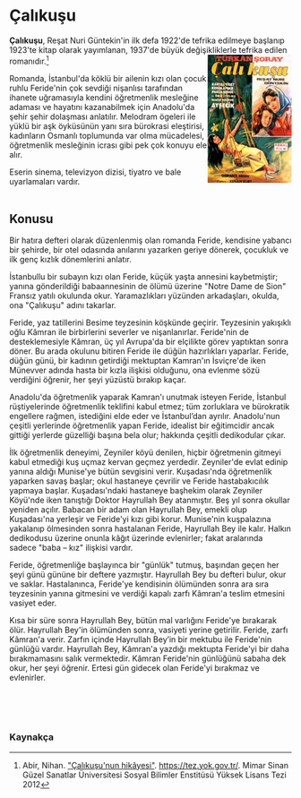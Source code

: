 # Çalıkuşu<br/>

**Çalıkuşu**, Reşat Nuri Güntekin'in ilk defa 1922'de tefrika edilmeye başlanıp 1923'te kitap olarak yayımlanan, 1937'de büyük değişikliklerle tefrika edilen romanıdır.[^1] <img align="right" width="150" height="229" src="../görseller/çalıkuşu.jpg">

Romanda, İstanbul'da köklü bir ailenin kızı olan çocuk ruhlu Feride'nin çok sevdiği nişanlısı tarafından ihanete uğramasıyla kendini öğretmenlik mesleğine adaması ve hayatını kazanabilmek için Anadolu'da şehir şehir dolaşması anlatılır. Melodram ögeleri ile yüklü bir aşk öyküsünün yanı sıra bürokrasi eleştirisi, kadınların Osmanlı toplumunda var olma mücadelesi, öğretmenlik mesleğinin icrası gibi pek çok konuyu ele alır.

Eserin sinema, televizyon dizisi, tiyatro ve bale uyarlamaları vardır.
<br/><br/>

## Konusu

Bir hatıra defteri olarak düzenlenmiş olan romanda Feride, kendisine yabancı bir şehirde, bir otel odasında anılarını yazarken geriye dönerek, çocukluk ve ilk genç kızlık dönemlerini anlatır.

İstanbullu bir subayın kızı olan Feride, küçük yaşta annesini kaybetmiştir; yanına gönderildiği babaannesinin de ölümü üzerine "Notre Dame de Sion" Fransız yatılı okulunda okur. Yaramazlıkları yüzünden arkadaşları, okulda, ona "Çalıkuşu" adını takarlar.

Feride, yaz tatillerini Besime teyzesinin köşkünde geçirir. Teyzesinin yakışıklı oğlu Kâmran ile birbirlerini severler ve nişanlanırlar. Feride'nin de desteklemesiyle Kâmran, üç yıl Avrupa'da bir elçilikte görev yaptıktan sonra döner. Bu arada okulunu bitiren Feride ile düğün hazırlıkları yaparlar. Feride, düğün günü, bir kadının getirdiği mektuptan Kamran'ın İsviçre'de iken Münevver adında hasta bir kızla ilişkisi olduğunu, ona evlenme sözü verdiğini öğrenir, her şeyi yüzüstü bırakıp kaçar.

Anadolu'da öğretmenlik yaparak Kamran'ı unutmak isteyen Feride, İstanbul rüştiyelerinde öğretmenlik teklifini kabul etmez; tüm zorluklara ve bürokratik engellere rağmen, istediğini elde eder ve İstanbul’dan ayrılır. Anadolu'nun çeşitli yerlerinde öğretmenlik yapan Feride, idealist bir eğitimcidir ancak gittiği yerlerde güzelliği başına bela olur; hakkında çeşitli dedikodular çıkar.

İlk öğretmenlik deneyimi, Zeyniler köyü denilen, hiçbir öğretmenin gitmeyi kabul etmediği kuş uçmaz kervan geçmez yerdedir. Zeyniler'de evlat edinip yanına aldığı Munise'ye bütün sevgisini verir. Kuşadası'nda öğretmenlik yaparken savaş başlar; okul hastaneye çevrilir ve Feride hastabakıcılık yapmaya başlar. Kuşadası'ndaki hastaneye başhekim olarak Zeyniler Köyü'nde iken tanıştığı Doktor Hayrullah Bey atanmıştır. Beş yıl sonra okullar yeniden açılır. Babacan bir adam olan Hayrullah Bey, emekli olup Kuşadası'na yerleşir ve Feride'yi kızı gibi korur. Munise'nin kuşpalazına yakalanıp ölmesinden sonra hastalanan Feride, Hayrullah Bey ile kalır. Halkın dedikodusu üzerine onunla kâğıt üzerinde evlenirler; fakat aralarında sadece "baba – kız" ilişkisi vardır.

Feride, öğretmenliğe başlayınca bir "günlük" tutmuş, başından geçen her şeyi günü gününe bir deftere yazmıştır. Hayrullah Bey bu defteri bulur, okur ve saklar. Hastalanınca, Feride'ye kendisinin ölümünden sonra ara sıra teyzesinin yanına gitmesini ve verdiği kapalı zarfı Kâmran'a teslim etmesini vasiyet eder.

Kısa bir süre sonra Hayrullah Bey, bütün mal varlığını Feride'ye bırakarak ölür. Hayrullah Bey'in ölümünden sonra, vasiyeti yerine getirilir. Feride, zarfı Kâmran'a verir. Zarfın içinde Hayrullah Bey’in bir mektubu ile Feride'nin günlüğü vardır. Hayrullah Bey, Kâmran'a yazdığı mektupta Feride'yi bir daha bırakmamasını salık vermektedir. Kâmran Feride'nin günlüğünü sabaha dek okur, her şeyi öğrenir. Ertesi gün gidecek olan Feride'yi bırakmaz ve evlenirler.

<br/><br/><br/>
### Kaynakça

[^1]: Abir, Nihan. ["Çalıkuşu'nun hikâyesi"](https://tez.yok.gov.tr/UlusalTezMerkezi/TezGoster?key=vVNzTGHHhjH-u3WMToxQ-oxY0_awnp9qK14bs7tDVYD4Hekyl-vr9fGg54d9jxgJ). https://tez.yok.gov.tr/. Mimar Sinan Güzel Sanatlar Üniversitesi Sosyal Bilimler Enstitüsü Yüksek Lisans Tezi 2012